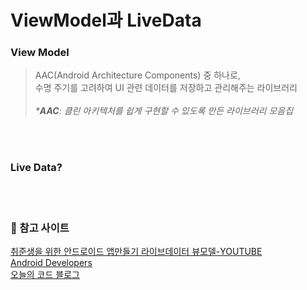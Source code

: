 # ViewModel과 LiveData

### View Model
> AAC(Android Architecture Components) 중 하나로, <br>
수명 주기를 고려하여 UI 관련 데이터를 저장하고 관리해주는 라이브러리 <br><br>
_***AAC**: 클린 아키텍처를 쉽게 구현할 수 있도록 만든 라이브러리 모음집_






<br><br>
### Live Data?


<br><br>
### 🧱 참고 사이트
[취준생을 위한 안드로이드 앱만들기 라이브데이터 뷰모델-YOUTUBE](https://www.youtube.com/watch?v=-b0VNKw_niY&list=WL&index=10&t=2s) <br>
[Android Developers](https://developer.android.com/topic/libraries/architecture/viewmodel?hl=ko) <br>
[오늘의 코드 블로그](https://todaycode.tistory.com/33)
